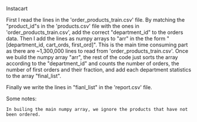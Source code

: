 
Instacart

First I read the lines in the  'order_products_train.csv' file. By matching the "product_id"s in the 'products.csv' file with the ones in 'order_products_train.csv', add the correct "department_id" to the orders data. Then I add the lines as numpy arrays to "arr" in the the form  "[department_id, cart_ords, first_ord]". This is the main time consuming part as there are ~1,300,000 lines to read from 'order_products_train.csv'. 
Once we build the numpy array "arr", the rest of the code just sorts the array according to the "department_id" and counts the number of orders, the number of first orders and their fraction, and add each department statistics to the array "final_list".
 
Finally we write the lines in "fianl_list" in the 'report.csv' file.

Some notes:

    In builing the main numpy array, we ignore the products that have not been ordered.
 
